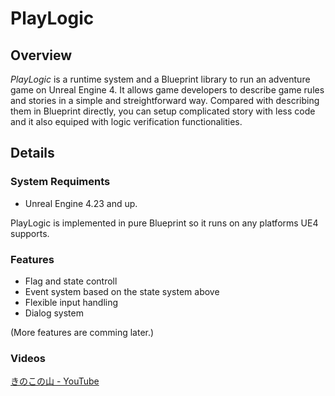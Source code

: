 PlayLogic
=========

Overview
--------

*PlayLogic* is a runtime system and a Blueprint library to run an adventure game on Unreal Engine 4.
It allows game developers to describe game rules and stories in a simple and streightforward way.
Compared with describing them in Blueprint directly, you can setup complicated story with less code and it also equiped with logic verification functionalities.

Details
-------

### System Requiments

*   Unreal Engine 4.23 and up.

PlayLogic is implemented in pure Blueprint so it runs on any platforms UE4 supports.

### Features

-   Flag and state controll
-   Event system based on the state system above
-   Flexible input handling
-   Dialog system

(More features are comming later.)

### Videos

[きのこの山 - YouTube](https://youtu.be/E_53KOJTfNU)
